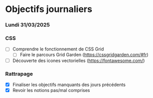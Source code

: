 # Objectifs journaliers

### Lundi 31/03/2025

### CSS

- [ ] Comprendre le fonctionnement de CSS Grid
  - [ ] Faire le parcours Grid Garden (https://cssgridgarden.com/#fr)
- [ ] Découverte des icones vectorielles (https://fontawesome.com/)

### Rattrapage

- [x] Finaliser les objectifs manquants des jours précédents
- [x] Revoir les notions pas/mal comprises
